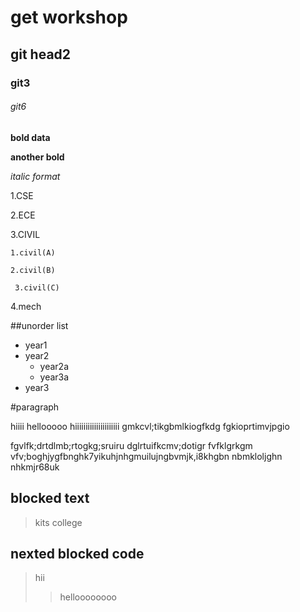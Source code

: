 # get workshop
## git head2

### git3
 
###### git6


**bold data**

__another bold__

*italic format*

1.CSE

2.ECE

3.CIVIL

    1.civil(A)
  
    2.civil(B)
  
     3.civil(C)
4.mech

##unorder list

- year1
- year2 
    * year2a
    * year3a
- year3

#paragraph

hiiii hellooooo hiiiiiiiiiiiiiiiiiiiii
gmkcvl;tikgbmlkiogfkdg
fgkioprtimvjpgio

fgvlfk;drtdlmb;rtogkg;sruiru
dglrtuifkcmv;dotigr
fvfklgrkgm vfv;boghjygfbnghk7yikuhjnhgmuilujngbvmjk,i8khgbn nbmkloljghn nhkmjr68uk

## blocked text
> kits college

## nexted blocked code
> hii
>> helloooooooo
